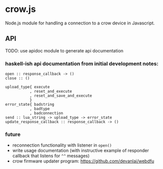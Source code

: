 # crow.js
Node.js module for handling a connection to a crow device in Javascript.

## API
TODO: use apidoc module to generate api documentation

### haskell-ish api documentation from initial development notes:
```
open :: response_callback -> ()
close :: ()

upload_type{ execute
           , reset_and_execute
           , reset_and_save_and_execute
           }
error_state{ badstring
           , badtype
           , badconnection
send :: lua_string -> upload_type -> error_state
update_response_callback :: response_callback -> ()
```

### future
* reconnection functionality with listener in `open()`
* write usage documentation (with instructive example of responder callback that listens for `^^` messages)
* crow firmware updater program:
https://github.com/devanlai/webdfu
